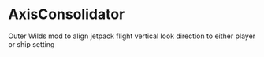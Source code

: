 # AxisConsolidator
Outer Wilds mod to align jetpack flight vertical look direction to either player or ship setting
